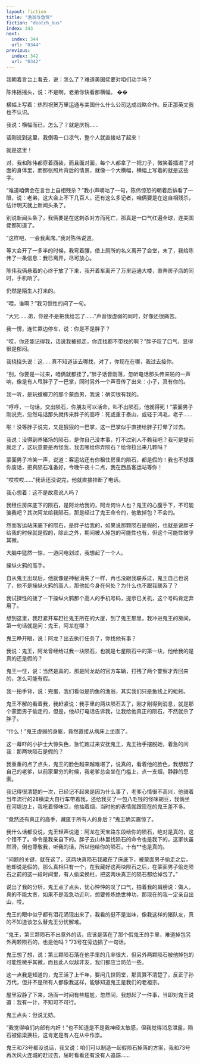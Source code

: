 ```yaml
---
layout: fiction
title: "渔翁与鱼饵"
fiction: "deatch_bus"
index: 343
next:
  index: 344
  url: "0344"
previous:
  index: 342
  url: "0342"
---
```

我朝着言台上看去，说：怎么了？难道美国佬要对咱们动手吗？

陈伟摇摇头，说：不是啊，老弟你快看那横幅。  ��

横幅上写着：热烈祝贺万里运通与美国什么什么公司达成战略合作。反正那英文我也不认识。

我说：横幅而已，怎么了？就是庆祝……

话刚说到这里，我倒吸一口凉气，整个人就直接站了起来！

就是这里！

对，我和陈伟都穿着西装，而且面对面，每个人都拿了一把刀子，微笑着插进了对面的身体里，而那张照片背后的情景，就像一个大横幅，横幅上写着的就是这些字。

“难道咱俩会在言台上自相残杀？”我小声嘀咕了一句，陈伟惊恐的朝着后排看了一眼，说：老弟，这大会上不下几百人，还有这么多记者，咱俩要是在这自相残杀，估计明天就上新闻头条了。

别说新闻头条了，我俩要是在这刺杀对方而死亡，那真是一口气红遍全球，连美国佬都知道了。

“这样吧，一会我离席。”我对陈伟说道。

等大会开了一多半的时候，我弯着腰，借上厕所的名义离开了会堂，末了，我给陈伟了一条信息：我已离开，尽可放心。

陈伟我俩悬着的心终于放了下来，我开着车离开了万里运通大楼，直奔房子店的同时，手机响了。

仍然是陌生人打来的。

“喂，谁啊？”我习惯性的问了一句。

“大兄……弟，你是不是把我给忘了……”声音很虚弱的同时，好像还很痛苦。

我一愣，连忙靠边停车，说：你是不是胖子？

“哎，你还能记得我，话说我被抓走，你连找都不带找的啊？”胖子叹了口气，显得很是郁闷。

我挠挠头说：这……真不知道该去哪找，对了，你现在在哪，我过去接你。

“别，你要是一过来，咱俩就都挂了。”胖子话音刚落，忽听电话那头传来啪的一声响，像是有人甩胖子了一巴掌，同时另外一个声音传了出来：小子，真有你的。

我一听，是玩螳螂刀的那个蒙面男，我说：确实很有我的。

“哼哼，一句话，交出陨石，你朋友可以活命，叫不出陨石，他就得死！”蒙面男子刚说完，忽然电话那头就传来胖子的高呼：死或重于泰山，或轻于鸿毛，老子……

啪！没等胖子说完，又是狠狠的一巴掌，这一巴掌似乎直接给胖子打晕了过去。

我说：没得到养猪场的陨石，是你自己没本事，打不过别人不赖我吧？我可是提前就走了，这玩意要是再怪我，我去哪给你弄陨石？给你拉出来几颗吗？

蒙面男子冷笑一声，说道：客运站还有你租住房里的陨石，都是假的！我也不想跟你废话，把真陨石准备好，今晚午夜十二点，我在西昌客运站等你！

“哎哎哎……”我话还没说完，他就直接挂断了电话。

我心想着：这不是故意讹人吗？

我租住房床底下的陨石，是阿龙给我的，阿龙何许人也？鬼王的心腹手下，不可能骗我吧？其次阿龙给我陨石，那是经过了鬼王命令的，他敢掉包？不会的。

然而客运站床底下的陨石，是胖子给我的，如果说那颗陨石是假的，也就是说胖子给我的时候就是假的，除此之外，期间被人掉包的可能性也有，但这个可能性微乎其微。

大脑中猛然一惊，一道闪电划过，我想起了一个人。

操纵火鸦的高手。

自从鬼王出现后，他就像是神秘消失了一样，再也没跟我联系过，鬼王自己也说了，他不是操纵火鸦的高人，那他如今身在何处？为什么也不跟我联系了？

我试探性的拨了一下操纵火鸦那个高人的手机号码，提示已关机，这个号码肯定弃用了。

想到这里，我赶紧开车赶往鬼王所在的大厦，到了鬼王那里，我冲进鬼王的房间，第一句话就是问：鬼王，阿龙在哪？

鬼王睁开眼，说：阿龙？出去执行任务了，你找他有事？

我说：鬼王，阿龙曾经给过我一块陨石，也就是七星陨石中的第一块，他给我的是真的还是假的？

鬼王一怔，说：当然是真的，那是阿龙劫的官方车辆，打残了两个警察才弄回来的，怎么可能有假。

我一拍手背，说：完蛋，我们看似是钓鱼的渔翁，其实我们只是鱼线上的蚯蚓。

鬼王不解的看着我，我赶紧说：我手里的两块陨石丢了，刚才刚得到消息，就是那个蒙面男子偷走的，但是，他却打电话告诉我，让我给他真正的陨石，不然就杀了胖子。

“什么！”鬼王虚弱的身躯，竟然直接从病床上坐直了。

这一幕吓的小护士大惊失色，急忙跑过来安抚鬼王，鬼王抬手摆脱她，着急的问我：那两块陨石是假的？

我重重的点了点头，鬼王的脸色越来越难堪了，说真的，看着他的脸色，我想起了自己的老爹，以前家里穷的时候，我老爹总会坐在门槛上，点一支烟，静静的思索。

我记得很清楚的一次，已经记不起来是因为什么事了，老爹心情很不高兴，他骑着当年流行的28横梁大自行车带着我，还给我买了一包八毛钱的怪味胡豆，我俩坐在河堤边上，我吃着怪味豆，他抽着烟，当时他的表情就跟现在的鬼王差不多。

“竟然还有真正的高手，藏匿于所有人的身后？”鬼王确实震惊了。

我什么话都没说，鬼王轻声说道：阿龙在天宝路东段给你的陨石，绝对是真的，这个错不了。命令是我亲自下的。胖子去山林里找陨石的命令也是我下的，这家伙虽然滑，倒也尊敬我，听我的话，所以他给你的陨石，十有**也是真的。

“问题的关键，就在这了。这两块真陨石我藏在了床底下，被蒙面男子偷走之后，他却说是假的，那么真相只有一个，在我藏好这两块陨石之后，在蒙面男子偷走陨石之前的这一段时间里，有人偷梁换柱，把这两块真正的陨石都给掉包了。”

说出了我的分析，鬼王点了点头，忧心忡忡的叹了口气，拍着我的肩膀说：做人，真的不能太贪，如果不是我急功近利，想要修炼绝世神功，那现在的我一定亲自出山，哎。

鬼王的眼中似乎都有泪花涌现出来了，我看的挺不是滋味，像我这样的猪队友，真的不知道该怎么替鬼王分忧解难。

“鬼王，第三颗陨石不出意外的话，应该是落在了那个假鬼王的手里，难道掉包另外两颗陨石的，也是他吗？”73号在旁边插了一句话。

鬼王想了想，说：第三颗陨石落在他手里的几率很大，但另外两颗陨石被他掉包的可能性微乎其微，而且此人似敌非友，我们都应当防范一些。

这一点我是知道的，鬼王活了上千年，要问几世同堂，那真算不清楚了，反正子孙万代，但并不是所有人都像我这样，能够知道鬼王是我们的老祖宗。

屋里寂静了下来，场面一时间有些尴尬，忽然间，我想起了一件事，当即对鬼王说道：我有一计，不知可不可行。

鬼王点头：但说无妨。

“我觉得咱们内部有内奸！”也不知道是不是我神经太敏感，但我觉得消息泄露，陨石被偷梁换柱，这肯定是有人在从中作祟。

鬼王和73号都没说话，我又说：咱们可以制造一起假陨石掉落的方案，我和73号再次风火连城的赶过去，届时看看还有没有人追踪……